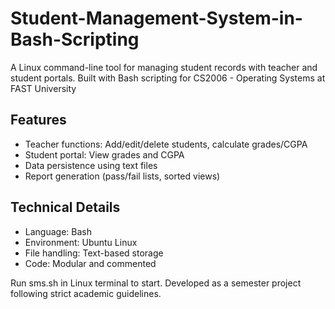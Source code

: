 # Student-Management-System-in-Bash-Scripting
A Linux command-line tool for managing student records with teacher and student portals. Built with Bash scripting for CS2006 - Operating Systems at FAST University
## Features
- Teacher functions: Add/edit/delete students, calculate grades/CGPA
- Student portal: View grades and CGPA
- Data persistence using text files
- Report generation (pass/fail lists, sorted views)

## Technical Details
- Language: Bash
- Environment: Ubuntu Linux
- File handling: Text-based storage
- Code: Modular and commented

Run sms.sh in Linux terminal to start. Developed as a semester project following strict academic guidelines.
